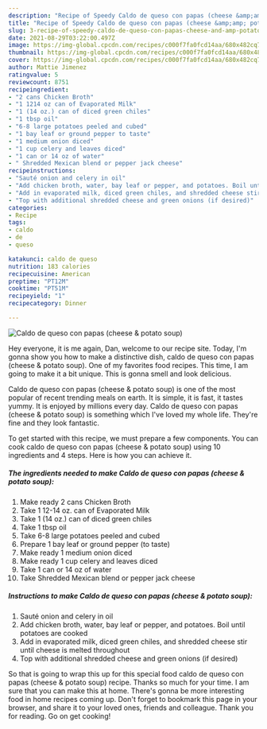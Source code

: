 ```yaml
---
description: "Recipe of Speedy Caldo de queso con papas (cheese &amp;amp; potato soup)"
title: "Recipe of Speedy Caldo de queso con papas (cheese &amp;amp; potato soup)"
slug: 3-recipe-of-speedy-caldo-de-queso-con-papas-cheese-and-amp-potato-soup
date: 2021-08-29T03:22:00.497Z
image: https://img-global.cpcdn.com/recipes/c000f7fa0fcd14aa/680x482cq70/caldo-de-queso-con-papas-cheese-potato-soup-recipe-main-photo.jpg
thumbnail: https://img-global.cpcdn.com/recipes/c000f7fa0fcd14aa/680x482cq70/caldo-de-queso-con-papas-cheese-potato-soup-recipe-main-photo.jpg
cover: https://img-global.cpcdn.com/recipes/c000f7fa0fcd14aa/680x482cq70/caldo-de-queso-con-papas-cheese-potato-soup-recipe-main-photo.jpg
author: Mattie Jimenez
ratingvalue: 5
reviewcount: 8751
recipeingredient:
- "2 cans Chicken Broth"
- "1 1214 oz can of Evaporated Milk"
- "1 (14 oz.) can of diced green chiles"
- "1 tbsp oil"
- "6-8 large potatoes peeled and cubed"
- "1 bay leaf or ground pepper to taste"
- "1 medium onion diced"
- "1 cup celery and leaves diced"
- "1 can or 14 oz of water"
- " Shredded Mexican blend or pepper jack cheese"
recipeinstructions:
- "Sauté onion and celery in oil"
- "Add chicken broth, water, bay leaf or pepper, and potatoes. Boil until potatoes are cooked"
- "Add in evaporated milk, diced green chiles, and shredded cheese stir until cheese is melted throughout"
- "Top with additional shredded cheese and green onions (if desired)"
categories:
- Recipe
tags:
- caldo
- de
- queso

katakunci: caldo de queso 
nutrition: 183 calories
recipecuisine: American
preptime: "PT12M"
cooktime: "PT51M"
recipeyield: "1"
recipecategory: Dinner

---
```



![Caldo de queso con papas (cheese &amp; potato soup)](https://img-global.cpcdn.com/recipes/c000f7fa0fcd14aa/680x482cq70/caldo-de-queso-con-papas-cheese-potato-soup-recipe-main-photo.jpg)

Hey everyone, it is me again, Dan, welcome to our recipe site. Today, I'm gonna show you how to make a distinctive dish, caldo de queso con papas (cheese &amp; potato soup). One of my favorites food recipes. This time, I am going to make it a bit unique. This is gonna smell and look delicious.

Caldo de queso con papas (cheese &amp; potato soup) is one of the most popular of recent trending meals on earth. It is simple, it is fast, it tastes yummy. It is enjoyed by millions every day. Caldo de queso con papas (cheese &amp; potato soup) is something which I've loved my whole life. They're fine and they look fantastic.




To get started with this recipe, we must prepare a few components. You can cook caldo de queso con papas (cheese &amp; potato soup) using 10 ingredients and 4 steps. Here is how you can achieve it.

<!--inarticleads1-->

##### The ingredients needed to make Caldo de queso con papas (cheese &amp; potato soup):

1. Make ready 2 cans Chicken Broth
1. Take 1 12-14 oz. can of Evaporated Milk
1. Take 1 (14 oz.) can of diced green chiles
1. Take 1 tbsp oil
1. Take 6-8 large potatoes peeled and cubed
1. Prepare 1 bay leaf or ground pepper (to taste)
1. Make ready 1 medium onion diced
1. Make ready 1 cup celery and leaves diced
1. Take 1 can or 14 oz of water
1. Take  Shredded Mexican blend or pepper jack cheese




<!--inarticleads2-->

##### Instructions to make Caldo de queso con papas (cheese &amp; potato soup):

1. Sauté onion and celery in oil
1. Add chicken broth, water, bay leaf or pepper, and potatoes. Boil until potatoes are cooked
1. Add in evaporated milk, diced green chiles, and shredded cheese stir until cheese is melted throughout
1. Top with additional shredded cheese and green onions (if desired)




So that is going to wrap this up for this special food caldo de queso con papas (cheese &amp; potato soup) recipe. Thanks so much for your time. I am sure that you can make this at home. There's gonna be more interesting food in home recipes coming up. Don't forget to bookmark this page in your browser, and share it to your loved ones, friends and colleague. Thank you for reading. Go on get cooking!
